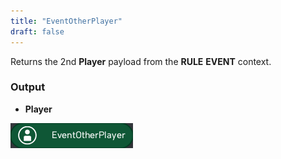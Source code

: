 ```yaml
---
title: "EventOtherPlayer"
draft: false
---
```

Returns the 2nd **Player** payload from the **RULE** **EVENT** context.
### Output
-   **Player**

![EventOtherPlayer](https://raw.githubusercontent.com/battlefield-portal-community/Image-CDN/main/portal_blocks/EventOtherPlayer.png)